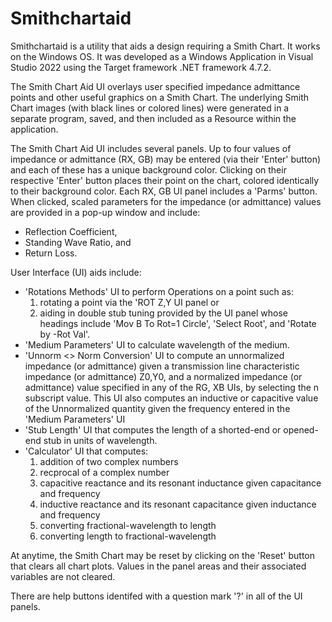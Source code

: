 # Smithchartaid
Smithchartaid is a utility that aids a design requiring a Smith Chart. It works on the Windows OS.
It was developed as a Windows Application in Visual Studio 2022 using the Target framework .NET framework 4.7.2.

The Smith Chart Aid UI overlays user specified impedance admittance points and other useful graphics on a Smith Chart.
The underlying Smith Chart images (with black lines or colored lines) were generated in a separate program, saved, and
then included as a Resource within the application.

The Smith Chart Aid UI includes several panels. Up to four values of impedance or admittance (RX<n>, GB<n>) may be
entered (via their 'Enter' button) and each of these has a unique background color. Clicking on their respective
'Enter' button places their point on the chart, colored identically to their background color. Each RX<n>, GB<n>
UI panel includes a 'Parms' button. When clicked, scaled parameters for the impedance (or admittance) values are
provided in a pop-up window and include: 
  - Reflection Coefficient,
  - Standing Wave Ratio, and
  - Return Loss.

User Interface (UI) aids include:
  - 'Rotations Methods' UI to perform Operations on a point such as:
     1. rotating a point via the 'ROT Z,Y UI panel or
     2. aiding in double stub tuning provided by the UI panel whose headings include 'Mov B To Rot=1 Circle',
        'Select Root', and 'Rotate by -Rot Val'.
  - 'Medium Parameters' UI to calculate wavelength of the medium.
  - 'Unnorm <> Norm Conversion' UI to compute an unnormalized impedance (or admittance) given a transmission line
    characteristic impedance (or admittance) Z0,Y0, and a normalized impedance (or admittance) value specified in
	any of the RG<n>, XB<n> UIs, by selecting the n subscript value.  This UI also computes an inductive or
	capacitive value of the Unnormalized quantity given the frequency entered in the 'Medium Parameters' UI
  - 'Stub Length' UI that computes the length of a shorted-end or opened-end stub in units of wavelength.
  - 'Calculator' UI that computes:
     1. addition of two complex numbers
	 2. recprocal of a complex number
	 3. capacitive reactance and its resonant inductance given capacitance and frequency
	 4. inductive reactance and its resonant capacitance given inductance and frequency
	 5. converting fractional-wavelength to length
	 6. converting length to fractional-wavelength
  
At anytime, the Smith Chart may be reset by clicking on the 'Reset' button that clears all chart plots.
Values in the panel areas and their associated variables are not cleared.

There are help buttons identifed with a question mark '?' in all of the UI panels.
